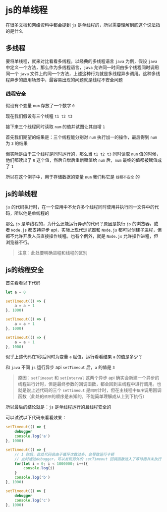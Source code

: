 # js的单线程

在很多文档和网络资料中都会提到 `js` 是单线程的，所以需要理解到底这个说法指的是什么

## 多线程

要将单线程，就来对比看看多线程。以经典的多线程语言 `java` 为例，假设 `java`  中定义一个方法，那么作为多线程语言，`java` 允许同一时间由多个线程同时调用同一个 `java` 文件上的同一个方法，上述这种行为就是多线程异步调用。这种多线程异步的应用场景中，最容易出现的问题就是线程不安全问题

### 线程安全

假设有个变量 `num` 存放了一个数字 `0`

现在我们假设有三个线程 `t1 t2 t3`

接下来三个线程同时读取 `num` 的值并试图让其自增 `1`

首先我们期望的结果是：三个线程能分别对 `num` 执行加一的操作，最后得到 `num` 为 `3` 的结果

但实际是由于三个线程是同时运行的，那么当 `t1 t2 t3` 同时读取 `num` 值的时候，他们都读出了 `0` 这个值，然后自增后重新赋值给 `num` 后，`num` 最终的值都被赋值成了 `1`

所以在这个例子中，用于存储数据的变量 `num` 我们称它是 `线程不安全` 的

## js的单线程

`js` 的代码执行时，在一个应用中不允许多个线程同时使用并执行同一文件中的代码，所以他是单线程的

那么 `js` 是单线程的，为什么还能运行异步的代码？原因是执行 `js` 的浏览器，或者 `Node.js` 都支持异步 api，实际上现代浏览器和 `Node.js` 都可以创建子进程，但都不允许开发人员直接操作线程。也有个例外，就是 `Node.js` 允许操作进程，但浏览器不行。

> 注意：此处要明确进程和线程的区别

## js的线程安全

首先看看以下代码

```js
let a = 0

setTimeout(() => {
    a = a + 1
}, 1000)

setTimeout(() => {
    a = a + 1
}, 1000)

setTimeout(() => {
    a = a + 1
}, 1000)
```

似乎上述代码在1秒后同时为变量 `a` 赋值，运行看看结果 `a` 的值是多少？

和 `java` 不同 `js` 运行异步 api `setTimeout` 后，`a` 的值是 `3`

> 原因：`setTimeout` 和 `setInterval` 这两个异步 api 确实会新建一个异步的线程进行计时，但是最终参数的回调函数，都会回到主线程中进行调用。也就是说上述代码的三个 `setTimeout` 是`同时`计时，但在主线程中`依序`调用回调函数（此处的`依序`的顺序是未知的，不能简单理解成从上到下执行）

所以最后的结论就是：`js` 是单线程运行的且线程安全的

可以试试以下代码来看看效果：

```js
setTimeout(() => {
    debugger
    console.log('a')
}, 1000)

setTimeout(() => {
    // 1 秒后，此处代码会由于循环次数过多，会导致运行卡顿
    // 此时通过debugger，可以发现另外的 setTimeout 回调函数进入了等待而并未执行
    for(let i = 0; i < 1000000; i++){
        console.log(i)
    }
    console.log('b')
}, 1000)

setTimeout(() => {
    debugger
    console.log('c')
}, 1000)
```
